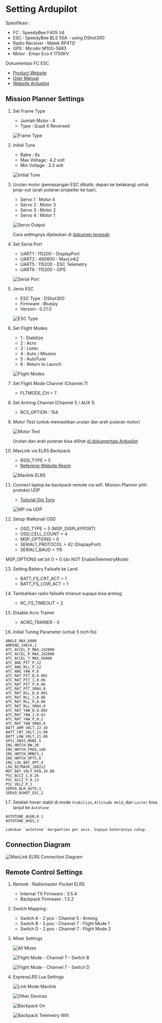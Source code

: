 # Setting Ardupilot #

Spesifikasi : 

* FC : SpeedyBee F405 V4 
* ESC : SpeedyBee BLS 55A - using DShot300
* Radio Receiver : Matek RP4TD
* GPS : MicoAir M10G-5883
* Motor : Emax Eco II 1750KV

Dokumentasi FC ESC

* [Product Website](https://www.speedybee.com/speedybee-f405-v4-bls-55a-30x30-fc-esc-stack/)
* [User Manual](https://store-fhxxhuiq8q.mybigcommerce.com/product_images/img_SpeedyBee_F405_V4_Stack/SpeedyBee_F405_V4_Stack_Manual_EN.pdf)
* [Website Ardupilot](https://ardupilot.org/copter/docs/common-speedybeef4-v3.html)

## Mission Planner Settings ##

1. Set Frame Type

    * Jumlah Motor : 4
    * Type : Quad X Reversed

    ![Frame Type](img/01-frame-type.png)

2. Initial Tune

    * Batre : 6s
    * Max Voltage : 4.2 volt
    * Min Voltage : 3.3 volt

    ![Initial Tune](img/02-initial-tune.png)

3. Urutan motor (pemasangan ESC dibalik: depan ke belakang) untuk prop-out (arah putaran propeller ke luar).
   
   * Servo 1 : Motor 4
   * Servo 2 : Motor 3
   * Servo 3 : Motor 2
   * Servo 4 : Motor 1

   ![Servo Output](img/servo-output-final.png)

   Cara settingnya dijelaskan di [dokumen terpisah](./cara-setup-urutan-motor.md)

4. Set Serial Port

    * UART1 : 115200 - DisplayPort
    * UART2 : 460800 - MavLink2
    * UART5 : 115200 - ESC Telemetry
    * UART6 : 115200 - GPS

    ![Serial Port](img/04-serial-ports.png)

5. Jenis ESC

    * ESC Type : DShot300
    * Firmware : Bluejay
    * Version : 0.21.0

    ![ESC Type](img/05-esc-type.png)

6. Set Flight Modes

    * 1 : Stabilize
    * 2 : Acro
    * 3 : Loiter
    * 4 : Auto / Mission
    * 5 : AutoTune
    * 6 : Return to Launch

    ![Flight Modes](img/06-flight-modes.png)

7. Set Flight Mode Channel (Channel 7)

    * FLTMODE_CH = 7

8. Set Arming Channel (Channel 5 / AUX 1)

    * RC5_OPTION : 154

9. Motor Test (untuk memastikan urutan dan arah putaran motor)

    ![Motor Test](img/07-motor-test.png)

    Urutan dan arah putaran bisa dilihat [di dokumentasi Ardupilot](https://ardupilot.org/copter/docs/connect-escs-and-motors.html)

10. MavLink via ELRS Backpack
   
    * RSSI_TYPE = 5
    * [Referensi Website Resmi](https://www.expresslrs.org/software/mavlink/)

    ![Mavlink ELRS](img/08-elrs-mavlink-rssi-type.png)

11. Connect laptop ke backpack remote via wifi. Mission Planner pilih protokol UDP

    * [Tutorial Om Tony](https://www.youtube.com/watch?v=EOUdSb7iJ2s)

    ![MP via UDP](img/09-mp-via-backpack.png)

12. Setup Walksnail OSD

    * OSD_TYPE = 5 (MSP_DISPLAYPORT)
    * OSD_CELL_COUNT = 4
    * MSP_OPTIONS = 0
    * SERIAL1_PROTOCOL = 42 (DisplayPort)
    * SERIAL1_BAUD = 115

MSP_OPTIONS set bit 0 = 0 (do NOT EnableTelemetryMode)

13. Setting Battery Failsafe ke Land

    * BATT_FS_CRT_ACT = 1
    * BATT_FS_LOW_ACT = 1

14. Tambahkan radio failsafe timeout supaya bisa arming

    * RC_FS_TIMEOUT = 2

15. Disable Acro Trainer

    * ACRO_TRAINER - 0

16. Initial Tuning Parameter (untuk 5 inch 6s)

```
ANGLE_MAX,6000
ARMING_CHECK,1
ATC_ACCEL_P_MAX,162000
ATC_ACCEL_R_MAX,162000
ATC_ACCEL_Y_MAX,56000
ATC_ANG_PIT_P,12
ATC_ANG_RLL_P,12
ATC_ANG_YAW_P,6
ATC_RAT_PIT_D,0.001
ATC_RAT_PIT_I,0.06
ATC_RAT_PIT_P,0.06
ATC_RAT_PIT_SMAX,0
ATC_RAT_RLL_D,0.001
ATC_RAT_RLL_I,0.06
ATC_RAT_RLL_P,0.06
ATC_RAT_RLL_SMAX,0
ATC_RAT_YAW_D,0.002
ATC_RAT_YAW_I,0.02
ATC_RAT_YAW_P,0.2
ATC_RAT_YAW_SMAX,0
BATT_ARM_VOLT,22.10
BATT_CRT_VOLT,21.00
BATT_LOW_VOLT,21.60
GPS1_GNSS_MODE,5
INS_HNTCH_BW,30
INS_HNTCH_FREQ,140
INS_HNTCH_HMNCS,1
INS_HNTCH_OPTS,6
INS_LOG_BAT_OPT,4
LOG_BITMASK,180222
MOT_BAT_VOLT_MIN,19.80
PSC_ACCZ_I,0.26
PSC_ACCZ_P,0.13
PSC_VELZ_P,3
SERVO_BLH_AUTO,1
SERVO_DSHOT_ESC,2
```

17. Setelah hover stabil di mode `Stabilize`, `Altitude Hold`, dan `Loiter` bisa lanjut ke `Autotune`

```
AUTOTUNE_AGGR,0.1
AUTOTUNE_AXES,3
```

    Lakukan `autotune` bergantian per axis. Supaya baterainya cukup.

## Connection Diagram ##

![MavLink ELRS Connection Diagram](img/connection-diagram.png)

## Remote Control Settings ##

1. Remote : Radiomaster Pocket ELRS

    * Internal TX Firmware : 3.5.4
    * Backpack Firmware : 1.5.2

2. Switch Mapping : 

    * Switch A - 2 pos - Channel 5 : Arming
    * Switch B - 3 pos - Channel 7 : Flight Mode 1
    * Switch D - 2 pos - Channel 7 : Flight Mode 2

3. Mixer Settings

    ![All Mixes](img/mixes-01-all.jpg)
    
    ![Flight Mode - Channel 7 - Switch B](img/mixes-02-flymod.jpg)
    
    ![Flight Mode - Channel 7 - Switch D](img/mixes-03-flymod.jpg)

4. ExpressLRS Lua Settings

    ![Link Mode Mavlink](img/elrs-mavlink-01-linkmode.jpg)
    
    ![Other Devices](img/elrs-mavlink-02-other-device.jpg)
    
    ![Backpack On](img/elrs-mavlink-03-backpack-on.jpg)

    ![Backpack Telemetry Wifi](img/elrs-mavlink-04-backpack-telemetry.jpg)
